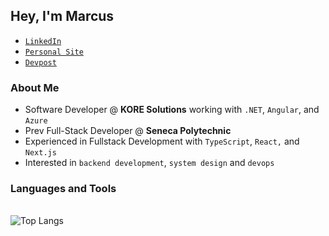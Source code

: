 ## Hey, I'm Marcus 

- [`LinkedIn`](https://www.linkedin.com/in/marcusgeorgievski)
- [`Personal Site`](https://www.marcusgeorgievski.com)
- [`Devpost`](https://devpost.com/marcusgeorgievski)


### About Me

-  Software Developer @ **KORE Solutions** working with `.NET`, `Angular`, and `Azure`
-  Prev Full-Stack Developer @ **Seneca Polytechnic**
-  Experienced in Fullstack Development with `TypeScript`, `React,` and `Next.js`
-  Interested in `backend development`, `system design` and `devops`


### Languages and Tools

<br>

<div align="left" style="display: flex; justify-content: start;">
  <img src="https://github-readme-stats.vercel.app/api/top-langs/?username=marcusgeorgievski&layout=compact&" alt="Top Langs" style="margin-right: 10px;"/>
</div>

